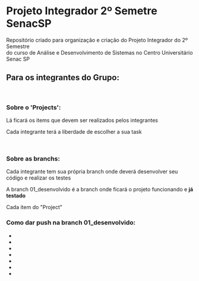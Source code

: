 # Projeto Integrador 2º Semetre SenacSP
Repositório criado para organização e criação do Projeto Integrador do 2º Semestre <br> do curso de Análise e Desenvolvimento de Sistemas no Centro Universitário Senac SP

<h2>Para os integrantes do Grupo: </h2>
<br>
<h3>Sobre o 'Projects':</h3>
<p>Lá ficará os items que devem ser realizados pelos integrantes</p>
<p>Cada integrante terá a liberdade de escolher a sua task</p>
<br>

<h3>Sobre as branchs:</h3>
<p>Cada integrante tem sua própria branch onde deverá desenvolver seu código e realizar os testes</p>
<p>A branch 01_desenvolvido é a branch onde ficará o projeto funcionando e <b>já testado</b></p>
<p>Cada item do "Project" </p>
<h3>Como dar push na branch 01_desenvolvido:</h3>
<ul>
  <li></li>
  <li></li>
  <li></li>
  <li></li>
  <li></li>
  <li></li>
  <li></li>
</ul>
